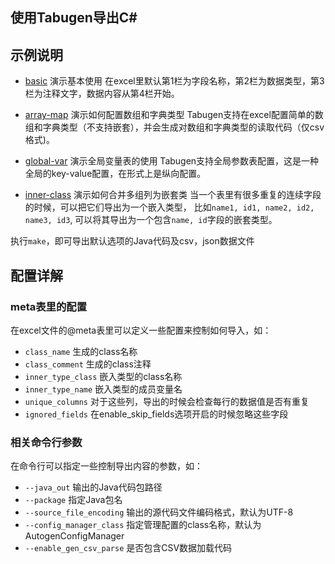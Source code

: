 ## 使用Tabugen导出C#


## 示例说明

* [basic](basic) 演示基本使用
    在excel里默认第1栏为字段名称，第2栏为数据类型，第3栏为注释文字，数据内容从第4栏开始。

* [array-map](array-map) 演示如何配置数组和字典类型
    Tabugen支持在excel配置简单的数组和字典类型（不支持嵌套），并会生成对数组和字典类型的读取代码（仅csv格式)。

* [global-var](global-var) 演示全局变量表的使用
    Tabugen支持全局参数表配置，这是一种全局的key-value配置，在形式上是纵向配置。

* [inner-class](inner-class) 演示如何合并多组列为嵌套类
    当一个表里有很多重复的连续字段的时候，可以把它们导出为一个嵌入类型，
    比如`name1, id1, name2, id2, name3, id3`, 可以将其导出为一个包含`name, id`字段的嵌套类型。



执行`make`，即可导出默认选项的Java代码及csv，json数据文件



## 配置详解


### meta表里的配置

在excel文件的@meta表里可以定义一些配置来控制如何导入，如：

* `class_name`  生成的class名称
* `class_comment`   生成的class注释
* `inner_type_class` 嵌入类型的class名称
* `inner_type_name` 嵌入类型的成员变量名
* `unique_columns` 对于这些列，导出的时候会检查每行的数据值是否有重复
* `ignored_fields` 在enable_skip_fields选项开启的时候忽略这些字段


### 相关命令行参数

在命令行可以指定一些控制导出内容的参数，如：

* `--java_out` 输出的Java代码包路径
* `--package` 指定Java包名
* `--source_file_encoding` 输出的源代码文件编码格式，默认为UTF-8
* `--config_manager_class` 指定管理配置的class名称，默认为AutogenConfigManager
* `--enable_gen_csv_parse` 是否包含CSV数据加载代码

